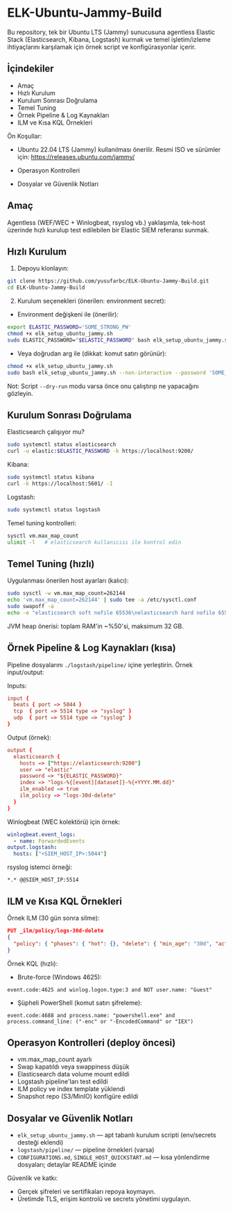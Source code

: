 # ELK-Ubuntu-Jammy-Build

Bu repository, tek bir Ubuntu LTS (Jammy) sunucusuna agentless Elastic Stack (Elasticsearch, Kibana, Logstash) kurmak ve temel işletim/izleme ihtiyaçlarını karşılamak için örnek script ve konfigürasyonlar içerir.

## İçindekiler

- Amaç
- Hızlı Kurulum
- Kurulum Sonrası Doğrulama
- Temel Tuning
- Örnek Pipeline & Log Kaynakları
- ILM ve Kısa KQL Örnekleri

Ön Koşullar:

- Ubuntu 22.04 LTS (Jammy) kullanılması önerilir. Resmi ISO ve sürümler için: https://releases.ubuntu.com/jammy/

- Operasyon Kontrolleri
- Dosyalar ve Güvenlik Notları


## Amaç

Agentless (WEF/WEC + Winlogbeat, rsyslog vb.) yaklaşımla, tek-host üzerinde hızlı kurulup test edilebilen bir Elastic SIEM referansı sunmak.


## Hızlı Kurulum

1) Depoyu klonlayın:

```bash
git clone https://github.com/yusufarbc/ELK-Ubuntu-Jammy-Build.git
cd ELK-Ubuntu-Jammy-Build
```

2) Kurulum seçenekleri (önerilen: environment secret):

- Environment değişkeni ile (önerilir):

```bash
export ELASTIC_PASSWORD='SOME_STRONG_PW'
chmod +x elk_setup_ubuntu_jammy.sh
sudo ELASTIC_PASSWORD="$ELASTIC_PASSWORD" bash elk_setup_ubuntu_jammy.sh --non-interactive
```

- Veya doğrudan arg ile (dikkat: komut satırı görünür):

```bash
chmod +x elk_setup_ubuntu_jammy.sh
sudo bash elk_setup_ubuntu_jammy.sh --non-interactive --password 'SOME_STRONG_PW'
```

Not: Script `--dry-run` modu varsa önce onu çalıştırıp ne yapacağını gözleyin.


## Kurulum Sonrası Doğrulama

Elasticsearch çalışıyor mu?

```bash
sudo systemctl status elasticsearch
curl -u elastic:$ELASTIC_PASSWORD -k https://localhost:9200/
```

Kibana:

```bash
sudo systemctl status kibana
curl -k https://localhost:5601/ -I
```

Logstash:

```bash
sudo systemctl status logstash
```

Temel tuning kontrolleri:

```bash
sysctl vm.max_map_count
ulimit -l   # elasticsearch kullanıcısı ile kontrol edin
```


## Temel Tuning (hızlı)

Uygulanması önerilen host ayarları (kalıcı):

```bash
sudo sysctl -w vm.max_map_count=262144
echo 'vm.max_map_count=262144' | sudo tee -a /etc/sysctl.conf
sudo swapoff -a
echo -e "elasticsearch soft nofile 65536\nelasticsearch hard nofile 65536" | sudo tee /etc/security/limits.d/90-elasticsearch.conf
```

JVM heap önerisi: toplam RAM'in ~%50'si, maksimum 32 GB.


## Örnek Pipeline & Log Kaynakları (kısa)

Pipeline dosyalarını `./logstash/pipeline/` içine yerleştirin. Örnek input/output:

Inputs:

```conf
input {
  beats { port => 5044 }
  tcp  { port => 5514 type => "syslog" }
  udp  { port => 5514 type => "syslog" }
}
```

Output (örnek):

```conf
output {
  elasticsearch {
    hosts => ["https://elasticsearch:9200"]
    user => "elastic"
    password => "${ELASTIC_PASSWORD}"
    index => "logs-%{[event][dataset]}-%{+YYYY.MM.dd}"
    ilm_enabled => true
    ilm_policy => "logs-30d-delete"
  }
}
```

Winlogbeat (WEC kolektörü) için örnek:

```yaml
winlogbeat.event_logs:
  - name: ForwardedEvents
output.logstash:
  hosts: ["<SIEM_HOST_IP>:5044"]
```

rsyslog istemci örneği:

```
*.* @@SIEM_HOST_IP:5514
```


## ILM ve Kısa KQL Örnekleri

Örnek ILM (30 gün sonra silme):

```json
PUT _ilm/policy/logs-30d-delete
{
  "policy": { "phases": { "hot": {}, "delete": { "min_age": "30d", "actions": { "delete": {} } } } }
}
```

Örnek KQL (hızlı):

- Brute-force (Windows 4625):
```
event.code:4625 and winlog.logon.type:3 and NOT user.name: "Guest"
```
- Şüpheli PowerShell (komut satırı şifreleme):
```
event.code:4688 and process.name: "powershell.exe" and process.command_line: ("-enc" or "-EncodedCommand" or "IEX")
```


## Operasyon Kontrolleri (deploy öncesi)

- vm.max_map_count ayarlı
- Swap kapatıldı veya swappiness düşük
- Elasticsearch data volume mount edildi
- Logstash pipeline'ları test edildi
- ILM policy ve index template yüklendi
- Snapshot repo (S3/MinIO) konfigüre edildi


## Dosyalar ve Güvenlik Notları

- `elk_setup_ubuntu_jammy.sh` — apt tabanlı kurulum scripti (env/secrets desteği eklendi)
- `logstash/pipeline/` — pipeline örnekleri (varsa)
- `CONFIGURATIONS.md`, `SINGLE_HOST_QUICKSTART.md` — kısa yönlendirme dosyaları; detaylar README içinde

Güvenlik ve katkı:
- Gerçek şifreleri ve sertifikaları repoya koymayın.
- Üretimde TLS, erişim kontrolü ve secrets yönetimi uygulayın.

